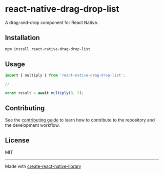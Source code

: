 # react-native-drag-drop-list

A drag-and-drop component for React Native.

## Installation

```sh
npm install react-native-drag-drop-list
```

## Usage

```js
import { multiply } from 'react-native-drag-drop-list';

// ...

const result = await multiply(3, 7);
```

## Contributing

See the [contributing guide](CONTRIBUTING.md) to learn how to contribute to the repository and the development workflow.

## License

MIT

---

Made with [create-react-native-library](https://github.com/callstack/react-native-builder-bob)

